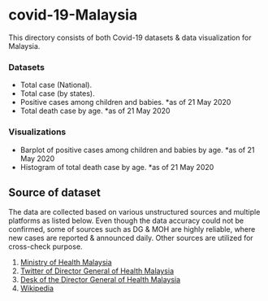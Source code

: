 # covid-19-Malaysia
This directory consists of both Covid-19 datasets & data visualization for Malaysia.

### Datasets
* Total case (National).
* Total case (by states).
* Positive cases among children and babies. *as of 21 May 2020
* Total death case by age. *as of 21 May 2020


### Visualizations
* Barplot of positive cases among children and babies by age. *as of 21 May 2020
* Histogram of total death case by age. *as of 21 May 2020


## Source of dataset
The data are collected based on various unstructured sources and multiple platforms as listed below. Even though the data accuracy could not be confirmed, some of sources such as DG & MOH are highly reliable, where new cases are reported & announced daily. Other sources are utilized for cross-check purpose.
1. [Ministry of Health Malaysia](https://www.moh.gov.my/index.php/pages/view/2019-ncov-wuhan-kenyataan-akhbar)
2. [Twitter of Director General of Health Malaysia](https://twitter.com/DGHisham)
3. [Desk of the Director General of Health Malaysia](https://kpkesihatan.com/2020/05/20/kenyataan-akhbar-kpk-20-mei-2020-situasi-semasa-jangkitan-penyakit-coronavirus-2019-covid-19-di-malaysia/)
4. [Wikipedia](https://ms.wikipedia.org/wiki/Pandemik_COVID-19_di_Malaysia)

